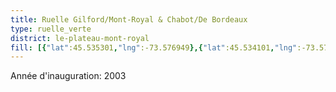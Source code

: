 ```yaml
---
title: Ruelle Gilford/Mont-Royal & Chabot/De Bordeaux
type: ruelle_verte
district: le-plateau-mont-royal
fill: [{"lat":45.535301,"lng":-73.576949},{"lat":45.534101,"lng":-73.574281}]
---
```


Année d'inauguration: 2003